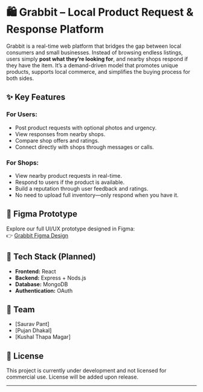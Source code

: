 # 🛍️ Grabbit – Local Product Request & Response Platform

Grabbit is a real-time web platform that bridges the gap between local consumers and small businesses. Instead of browsing endless listings, users simply **post what they’re looking for**, and nearby shops respond if they have the item. It’s a demand-driven model that promotes unique products, supports local commerce, and simplifies the buying process for both sides.

## ✨ Key Features

### For Users:
- Post product requests with optional photos and urgency.
- View responses from nearby shops.
- Compare shop offers and ratings.
- Connect directly with shops through messages or calls.

### For Shops:
- View nearby product requests in real-time.
- Respond to users if the product is available.
- Build a reputation through user feedback and ratings.
- No need to upload full inventory—only respond when you have it.

## 📐 Figma Prototype

Explore our full UI/UX prototype designed in Figma:  
👉 [Grabbit Figma Design](https://www.figma.com/design/1dVoS9RvnRUwnYVcf2Z6GX/Grabbit_webapp?node-id=0-1&t=Ae3X21Z19ZwiECzh-1)

## 🚀 Tech Stack (Planned)
- **Frontend:** React
- **Backend:** Express + Nods.js
- **Database:** MongoDB
- **Authentication:** OAuth

## 👥 Team

- [Saurav Pant]
- [Pujan Dhakal]
- [Kushal Thapa Magar]

## 📄 License

This project is currently under development and not licensed for commercial use. License will be added upon release.

---

